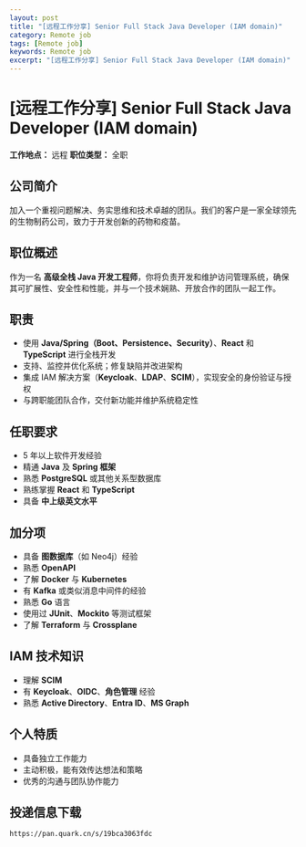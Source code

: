 ```yaml
---
layout: post
title: "[远程工作分享] Senior Full Stack Java Developer (IAM domain)"
category: Remote job
tags: [Remote job]
keywords: Remote job
excerpt: "[远程工作分享] Senior Full Stack Java Developer (IAM domain)"
---
```


# [远程工作分享] Senior Full Stack Java Developer (IAM domain)

**工作地点：** 远程
**职位类型：** 全职

## 公司简介
加入一个重视问题解决、务实思维和技术卓越的团队。我们的客户是一家全球领先的生物制药公司，致力于开发创新的药物和疫苗。

## 职位概述
作为一名 **高级全栈 Java 开发工程师**，你将负责开发和维护访问管理系统，确保其可扩展性、安全性和性能，并与一个技术娴熟、开放合作的团队一起工作。

## 职责
- 使用 **Java/Spring（Boot、Persistence、Security）**、**React** 和 **TypeScript** 进行全栈开发
- 支持、监控并优化系统；修复缺陷并改进架构 
- 集成 IAM 解决方案（**Keycloak**、**LDAP**、**SCIM**），实现安全的身份验证与授权
- 与跨职能团队合作，交付新功能并维护系统稳定性

## 任职要求
- 5 年以上软件开发经验
- 精通 **Java** 及 **Spring 框架**
- 熟悉 **PostgreSQL** 或其他关系型数据库
- 熟练掌握 **React** 和 **TypeScript**
- 具备 **中上级英文水平**

## 加分项
- 具备 **图数据库**（如 Neo4j）经验
- 熟悉 **OpenAPI**
- 了解 **Docker** 与 **Kubernetes**
- 有 **Kafka** 或类似消息中间件的经验
- 熟悉 **Go** 语言
- 使用过 **JUnit**、**Mockito** 等测试框架
- 了解 **Terraform** 与 **Crossplane**

## IAM 技术知识
- 理解 **SCIM**
- 有 **Keycloak**、**OIDC**、**角色管理** 经验
- 熟悉 **Active Directory**、**Entra ID**、**MS Graph**

## 个人特质
- 具备独立工作能力
- 主动积极，能有效传达想法和策略
- 优秀的沟通与团队协作能力

## 投递信息下载

    https://pan.quark.cn/s/19bca3063fdc
